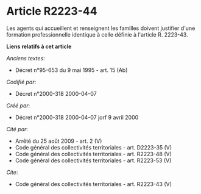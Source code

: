 # Article R2223-44

Les agents qui accueillent et renseignent les familles doivent justifier d'une formation professionnelle identique à celle
définie à l'article R. 2223-43.

**Liens relatifs à cet article**

_Anciens textes_:

  - Décret n°95-653 du 9 mai 1995 - art. 15 (Ab)

_Codifié par_:

  - Décret n°2000-318 2000-04-07

_Créé par_:

  - Décret n°2000-318 2000-04-07 jorf 9 avril 2000

_Cité par_:

  - Arrêté du 25 août 2009 - art. 2 (V)
  - Code général des collectivités territoriales - art. D2223-35 (V)
  - Code général des collectivités territoriales - art. R2223-48 (V)
  - Code général des collectivités territoriales - art. R2223-53 (V)

_Cite_:

  - Code général des collectivités territoriales - art. R2223-43 (V)
